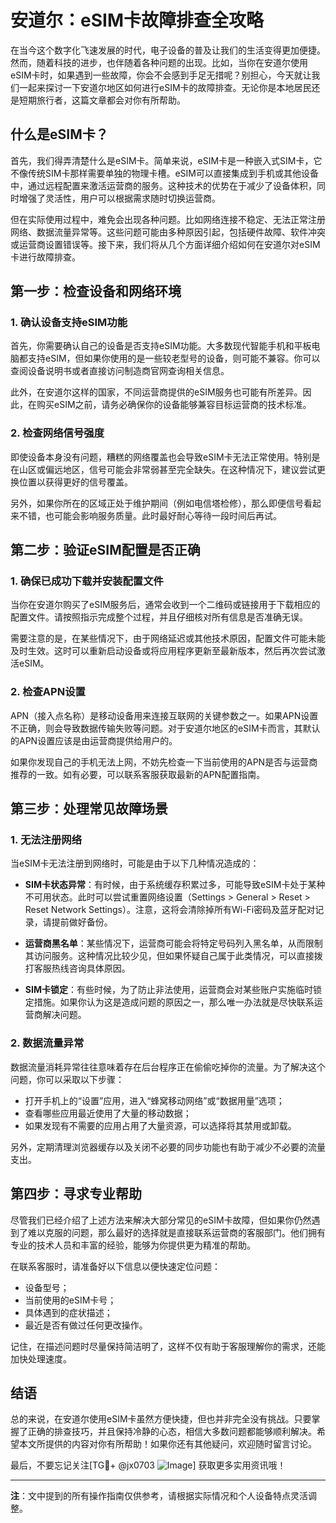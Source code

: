 # 安道尔：eSIM卡故障排查全攻略

在当今这个数字化飞速发展的时代，电子设备的普及让我们的生活变得更加便捷。然而，随着科技的进步，也伴随着各种问题的出现。比如，当你在安道尔使用eSIM卡时，如果遇到一些故障，你会不会感到手足无措呢？别担心，今天就让我们一起来探讨一下安道尔地区如何进行eSIM卡的故障排查。无论你是本地居民还是短期旅行者，这篇文章都会对你有所帮助。

## 什么是eSIM卡？

首先，我们得弄清楚什么是eSIM卡。简单来说，eSIM卡是一种嵌入式SIM卡，它不像传统SIM卡那样需要单独的物理卡槽。eSIM可以直接集成到手机或其他设备中，通过远程配置来激活运营商的服务。这种技术的优势在于减少了设备体积，同时增强了灵活性，用户可以根据需求随时切换运营商。

但在实际使用过程中，难免会出现各种问题。比如网络连接不稳定、无法正常注册网络、数据流量异常等。这些问题可能由多种原因引起，包括硬件故障、软件冲突或运营商设置错误等。接下来，我们将从几个方面详细介绍如何在安道尔对eSIM卡进行故障排查。

## 第一步：检查设备和网络环境

### 1. 确认设备支持eSIM功能

首先，你需要确认自己的设备是否支持eSIM功能。大多数现代智能手机和平板电脑都支持eSIM，但如果你使用的是一些较老型号的设备，则可能不兼容。你可以查阅设备说明书或者直接访问制造商官网查询相关信息。

此外，在安道尔这样的国家，不同运营商提供的eSIM服务也可能有所差异。因此，在购买eSIM之前，请务必确保你的设备能够兼容目标运营商的技术标准。

### 2. 检查网络信号强度

即使设备本身没有问题，糟糕的网络覆盖也会导致eSIM卡无法正常使用。特别是在山区或偏远地区，信号可能会非常弱甚至完全缺失。在这种情况下，建议尝试更换位置以获得更好的信号覆盖。

另外，如果你所在的区域正处于维护期间（例如电信塔检修），那么即便信号看起来不错，也可能会影响服务质量。此时最好耐心等待一段时间后再试。

## 第二步：验证eSIM配置是否正确

### 1. 确保已成功下载并安装配置文件

当你在安道尔购买了eSIM服务后，通常会收到一个二维码或链接用于下载相应的配置文件。请按照指示完成整个过程，并且仔细核对所有信息是否准确无误。

需要注意的是，在某些情况下，由于网络延迟或其他技术原因，配置文件可能未能及时生效。这时可以重新启动设备或将应用程序更新至最新版本，然后再次尝试激活eSIM。

### 2. 检查APN设置

APN（接入点名称）是移动设备用来连接互联网的关键参数之一。如果APN设置不正确，则会导致数据传输失败等问题。对于安道尔地区的eSIM卡而言，其默认的APN设置应该是由运营商提供给用户的。

如果你发现自己的手机无法上网，不妨先检查一下当前使用的APN是否与运营商推荐的一致。如有必要，可以联系客服获取最新的APN配置指南。

## 第三步：处理常见故障场景

### 1. 无法注册网络

当eSIM卡无法注册到网络时，可能是由于以下几种情况造成的：

- **SIM卡状态异常**：有时候，由于系统缓存积累过多，可能导致eSIM卡处于某种不可用状态。此时可以尝试重置网络设置（Settings > General > Reset > Reset Network Settings）。注意，这将会清除掉所有Wi-Fi密码及蓝牙配对记录，请提前做好备份。
  
- **运营商黑名单**：某些情况下，运营商可能会将特定号码列入黑名单，从而限制其访问服务。这种情况比较少见，但如果怀疑自己属于此类情况，可以直接拨打客服热线咨询具体原因。

- **SIM卡锁定**：有些时候，为了防止非法使用，运营商会对某些账户实施临时锁定措施。如果你认为这是造成问题的原因之一，那么唯一办法就是尽快联系运营商解决问题。

### 2. 数据流量异常

数据流量消耗异常往往意味着存在后台程序正在偷偷吃掉你的流量。为了解决这个问题，你可以采取以下步骤：

- 打开手机上的“设置”应用，进入“蜂窝移动网络”或“数据用量”选项；
- 查看哪些应用最近使用了大量的移动数据；
- 如果发现有不需要的应用占用了大量资源，可以选择将其禁用或卸载。

另外，定期清理浏览器缓存以及关闭不必要的同步功能也有助于减少不必要的流量支出。

## 第四步：寻求专业帮助

尽管我们已经介绍了上述方法来解决大部分常见的eSIM卡故障，但如果你仍然遇到了难以克服的问题，那么最好的选择就是直接联系运营商的客服部门。他们拥有专业的技术人员和丰富的经验，能够为你提供更为精准的帮助。

在联系客服时，请准备好以下信息以便快速定位问题：
- 设备型号；
- 当前使用的eSIM卡号；
- 具体遇到的症状描述；
- 最近是否有做过任何更改操作。

记住，在描述问题时尽量保持简洁明了，这样不仅有助于客服理解你的需求，还能加快处理速度。

## 结语

总的来说，在安道尔使用eSIM卡虽然方便快捷，但也并非完全没有挑战。只要掌握了正确的排查技巧，并且保持冷静的心态，相信大多数问题都能够顺利解决。希望本文所提供的内容对你有所帮助！如果你还有其他疑问，欢迎随时留言讨论。

最后，不要忘记关注[TG💪+ @jx0703 ![Image](https://github.com/user-attachments/assets/dbca1d08-cadb-493c-b0ec-ad6f7a83f270)] 获取更多实用资讯哦！

---

**注**：文中提到的所有操作指南仅供参考，请根据实际情况和个人设备特点灵活调整。